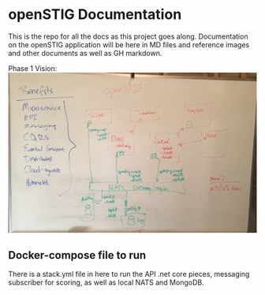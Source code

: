 # openSTIG Documentation

This is the repo for all the docs as this project goes along.  Documentation on the openSTIG application will be here in MD files and reference images and other documents as well as GH markdown.

Phase 1 Vision:
![Image](./architecture/phase1-architecture-whiteboard.jpg?raw=true)

## Docker-compose file to run
There is a stack.yml file in here to run the API .net core pieces, messaging subscriber for scoring, as well as local NATS and MongoDB. 